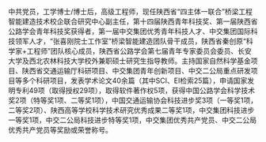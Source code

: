 中共党员，工学博士/博士后，高级工程师，现任陕西省“四主体一联合”桥梁工程智能建造技术校企联合研究中心副主任，第十四届陕西青年科技奖、第一届陕西省公路学会青年科技奖获得者，第一届中交集团优秀青年科技人才、中交集团国际科技领军人才，“张喜刚院士工作室”桥梁智能建造团队骨干成员，陕西省秦创原“科学家+工程师”团队核心成员，陕西省公路学会第七届青年专家委员会委员、长安大学及西北农林科技大学校外兼职硕士研究生指导教师。主持国家自然科学基金项目、陕西省交通运输厅科研项目、中交集团青年创新项目、中交二公局重点研发项目等多个科研项目，发表学术论文40余篇（其中SCI、EI检索25篇），申请国家发明专利49项（取得授权29项），取得软件著作权5项，获得中国公路学会科学技术奖2项（特等奖1项、二等奖1项），中国交通运输协会科技进步奖3项（一等奖1项，二等奖2项）、陕西高等学校科学技术研究优秀成果二等奖1项，中交集团科技进步一等奖1项，中交二公局科技进步特等奖1项，中交集团优秀共产党员、中交二公局优秀共产党员等奖励或荣誉称号。
